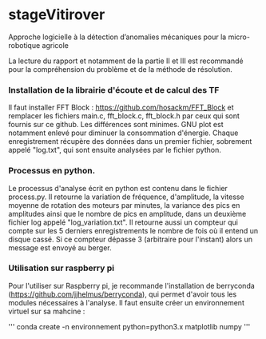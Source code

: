 # stageVitirover
Approche logicielle à la détection d’anomalies mécaniques pour la micro-robotique agricole

La lecture du rapport et notamment de la partie II et III est recommandé pour la compréhension du problème et de la méthode de résolution.

### Installation de la librairie d'écoute et de calcul des TF
Il faut installer FFT Block : https://github.com/hosackm/FFT_Block
et remplacer les fichiers main.c, fft_block.c, fft_block.h par ceux qui sont fournis sur ce github. Les différences sont minimes. GNU plot est notamment enlevé pour diminuer la consommation d'énergie.
Chaque enregistrement récupère des données dans un premier fichier, sobrement appelé "log.txt", qui sont ensuite analysées par le fichier python.

### Processus en python.
Le processus d'analyse écrit en python est contenu dans le fichier process.py. Il retourne la variation de fréquence, d'amplitude, la vitesse moyenne de rotation des moteurs par minutes, la variance des pics en amplitudes ainsi que le nombre de pics en amplitude, dans un deuxième fichier log appelé "log_variation.txt". Il retourne aussi un compteur qui compte sur les 5 derniers enregistrements le nombre de fois où il entend un disque cassé. Si ce compteur dépasse 3 (arbitraire pour l'instant) alors un message est envoyé au berger.

### Utilisation sur raspberry pi
Pour l'utiliser sur Raspberry pi, je recommande l'installation de berryconda (https://github.com/jjhelmus/berryconda), qui permet d'avoir tous les modules nécessaires à l'analyse. Il faut ensuite créer un environnement virtuel sur sa mahcine :

'''
conda create -n environnement python=python3.x matplotlib numpy
'''
